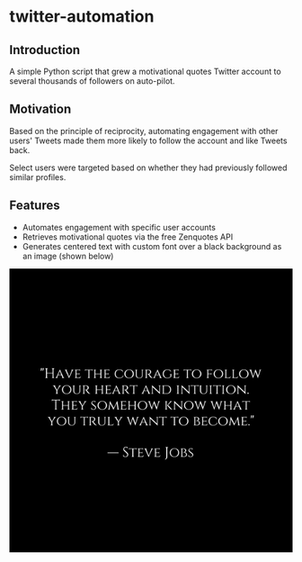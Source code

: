 # twitter-automation

## Introduction

A simple Python script that grew a motivational quotes Twitter account to several thousands of followers on auto-pilot.

## Motivation

Based on the principle of reciprocity, automating engagement with other users' Tweets made them more likely to follow the account and like Tweets back.

Select users were targeted based on whether they had previously followed similar profiles.

## Features

- Automates engagement with specific user accounts
- Retrieves motivational quotes via the free Zenquotes API
- Generates centered text with custom font over a black background as an image (shown below)

![App Screenshot](https://github.com/behrendco/twitter-automation/blob/main/quote.png?raw=true)